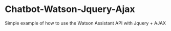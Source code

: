 # Chatbot-Watson-Jquery-Ajax
Simple example of how to use the Watson Assistant API with Jquery + AJAX
